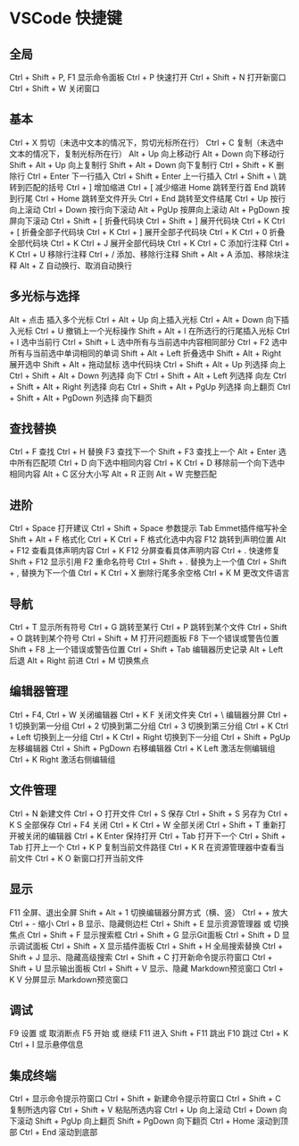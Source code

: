 # VSCode 快捷键

## 全局

Ctrl + Shift + P, F1 显示命令面板
Ctrl + P 快速打开
Ctrl + Shift + N 打开新窗口
Ctrl + Shift + W 关闭窗口

## 基本

Ctrl + X 剪切（未选中文本的情况下，剪切光标所在行）
Ctrl + C 复制（未选中文本的情况下，复制光标所在行）
Alt + Up 向上移动行
Alt + Down 向下移动行
Shift + Alt + Up 向上复制行
Shift + Alt + Down 向下复制行
Ctrl + Shift + K 删除行
Ctrl + Enter 下一行插入
Ctrl + Shift + Enter 上一行插入
Ctrl + Shift + \ 跳转到匹配的括号
Ctrl + ] 增加缩进
Ctrl + [ 减少缩进
Home 跳转至行首
End 跳转到行尾
Ctrl + Home 跳转至文件开头
Ctrl + End 跳转至文件结尾
Ctrl + Up 按行向上滚动
Ctrl + Down 按行向下滚动
Alt + PgUp 按屏向上滚动
Alt + PgDown 按屏向下滚动
Ctrl + Shift + [ 折叠代码块
Ctrl + Shift + ] 展开代码块
Ctrl + K Ctrl + [ 折叠全部子代码块
Ctrl + K Ctrl + ] 展开全部子代码块
Ctrl + K Ctrl + 0 折叠全部代码块
Ctrl + K Ctrl + J 展开全部代码块
Ctrl + K Ctrl + C 添加行注释
Ctrl + K Ctrl + U 移除行注释
Ctrl + / 添加、移除行注释
Shift + Alt + A 添加、移除块注释
Alt + Z 自动换行、取消自动换行

## 多光标与选择

Alt + 点击 插入多个光标
Ctrl + Alt + Up 向上插入光标
Ctrl + Alt + Down 向下插入光标
Ctrl + U 撤销上一个光标操作
Shift + Alt + I 在所选行的行尾插入光标
Ctrl + I 选中当前行
Ctrl + Shift + L 选中所有与当前选中内容相同部分
Ctrl + F2 选中所有与当前选中单词相同的单词
Shift + Alt + Left 折叠选中
Shift + Alt + Right 展开选中
Shift + Alt + 拖动鼠标 选中代码块
Ctrl + Shift + Alt + Up 列选择 向上
Ctrl + Shift + Alt + Down 列选择 向下
Ctrl + Shift + Alt + Left 列选择 向左
Ctrl + Shift + Alt + Right 列选择 向右
Ctrl + Shift + Alt + PgUp 列选择 向上翻页
Ctrl + Shift + Alt + PgDown 列选择 向下翻页

## 查找替换

Ctrl + F 查找
Ctrl + H 替换
F3 查找下一个
Shift + F3 查找上一个
Alt + Enter 选中所有匹配项
Ctrl + D 向下选中相同内容
Ctrl + K Ctrl + D 移除前一个向下选中相同内容
Alt + C 区分大小写
Alt + R 正则
Alt + W 完整匹配

## 进阶

Ctrl + Space 打开建议
Ctrl + Shift + Space 参数提示
Tab Emmet插件缩写补全
Shift + Alt + F 格式化
Ctrl + K Ctrl + F 格式化选中内容
F12 跳转到声明位置
Alt + F12 查看具体声明内容
Ctrl + K F12 分屏查看具体声明内容
Ctrl + . 快速修复
Shift + F12 显示引用
F2 重命名符号
Ctrl + Shift + . 替换为上一个值
Ctrl + Shift + , 替换为下一个值
Ctrl + K Ctrl + X 删除行尾多余空格
Ctrl + K M 更改文件语言

## 导航

Ctrl + T 显示所有符号
Ctrl + G 跳转至某行
Ctrl + P 跳转到某个文件
Ctrl + Shift + O 跳转到某个符号
Ctrl + Shift + M 打开问题面板
F8 下一个错误或警告位置
Shift + F8 上一个错误或警告位置
Ctrl + Shift + Tab 编辑器历史记录
Alt + Left 后退
Alt + Right 前进
Ctrl + M 切换焦点

## 编辑器管理

Ctrl + F4, Ctrl + W 关闭编辑器
Ctrl + K F 关闭文件夹
Ctrl + \ 编辑器分屏
Ctrl + 1 切换到第一分组
Ctrl + 2 切换到第二分组
Ctrl + 3 切换到第三分组
Ctrl + K Ctrl + Left 切换到上一分组
Ctrl + K Ctrl + Right 切换到下一分组
Ctrl + Shift + PgUp 左移编辑器
Ctrl + Shift + PgDown 右移编辑器
Ctrl + K Left 激活左侧编辑组
Ctrl + K Right 激活右侧编辑组

## 文件管理

Ctrl + N 新建文件
Ctrl + O 打开文件
Ctrl + S 保存
Ctrl + Shift + S 另存为
Ctrl + K S 全部保存
Ctrl + F4 关闭
Ctrl + K Ctrl + W 全部关闭
Ctrl + Shift + T 重新打开被关闭的编辑器
Ctrl + K Enter 保持打开
Ctrl + Tab 打开下一个
Ctrl + Shift + Tab 打开上一个
Ctrl + K P 复制当前文件路径
Ctrl + K R 在资源管理器中查看当前文件
Ctrl + K O 新窗口打开当前文件

## 显示

F11 全屏、退出全屏
Shift + Alt + 1 切换编辑器分屏方式（横、竖）
Ctrl + + 放大
Ctrl + - 缩小
Ctrl + B 显示、隐藏侧边栏
Ctrl + Shift + E 显示资源管理器 或 切换焦点
Ctrl + Shift + F 显示搜索框
Ctrl + Shift + G 显示Git面板
Ctrl + Shift + D 显示调试面板
Ctrl + Shift + X 显示插件面板
Ctrl + Shift + H 全局搜索替换
Ctrl + Shift + J 显示、隐藏高级搜索
Ctrl + Shift + C 打开新命令提示符窗口
Ctrl + Shift + U 显示输出面板
Ctrl + Shift + V 显示、隐藏 Markdown预览窗口
Ctrl + K V 分屏显示 Markdown预览窗口

## 调试

F9 设置 或 取消断点
F5 开始 或 继续
F11 进入
Shift + F11 跳出
F10 跳过
Ctrl + K Ctrl + I 显示悬停信息

## 集成终端

Ctrl + 显示命令提示符窗口 Ctrl + Shift + 新建命令提示符窗口
Ctrl + Shift + C 复制所选内容
Ctrl + Shift + V 粘贴所选内容
Ctrl + Up 向上滚动
Ctrl + Down 向下滚动
Shift + PgUp 向上翻页
Shift + PgDown 向下翻页
Ctrl + Home 滚动到顶部
Ctrl + End 滚动到底部



<comment/>